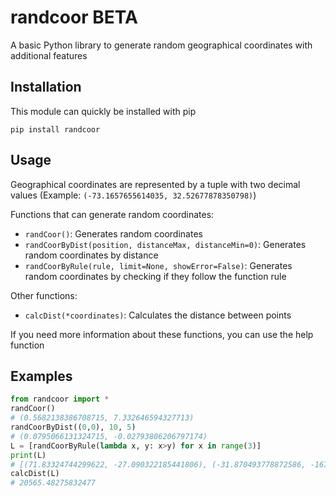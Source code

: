 # randcoor BETA
A basic Python library to generate random geographical coordinates with additional features

## Installation
This module can quickly be installed with pip
```
pip install randcoor
```

## Usage
Geographical coordinates are represented by a tuple with two decimal values (Example: `(-73.1657655614035, 32.52677878350798)`)

Functions that can generate random coordinates:
* `randCoor()`: Generates random coordinates
* `randCoorByDist(position, distanceMax, distanceMin=0)`: Generates random coordinates by distance
* `randCoorByRule(rule, limit=None, showError=False)`: Generates random coordinates by checking if they follow the function rule

Other functions:
* `calcDist(*coordinates)`: Calculates the distance between points

If you need more information about these functions, you can use the help function

## Examples
```python
from randcoor import *
randCoor()
# (0.5682138386708715, 7.332646594327713)
randCoorByDist((0,0), 10, 5)
# (0.0795066131324715, -0.02793806206797174)
L = [randCoorByRule(lambda x, y: x>y) for x in range(3)]
print(L)
# [(71.83324744299622, -27.090322185441806), (-31.870493778872586, -167.80562795747355), (17.87985263208857, -162.7185532945298)]
calcDist(L)
# 20565.48275832477
```